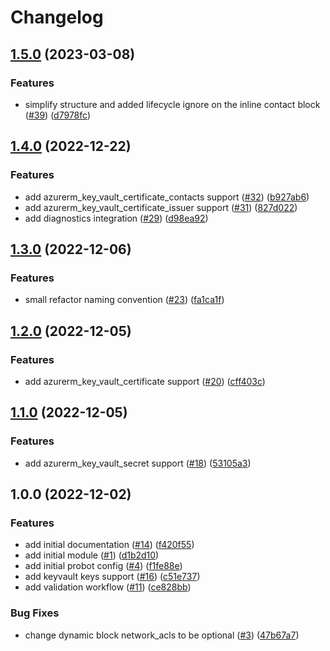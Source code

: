 # Changelog

## [1.5.0](https://github.com/aztfmods/module-azurerm-kv/compare/v1.4.0...v1.5.0) (2023-03-08)


### Features

* simplify structure and added lifecycle ignore on the inline contact block ([#39](https://github.com/aztfmods/module-azurerm-kv/issues/39)) ([d7978fc](https://github.com/aztfmods/module-azurerm-kv/commit/d7978fcc0b4a8c8780690f5e50d0d90cbf2f24df))

## [1.4.0](https://github.com/aztfmods/module-azurerm-kv/compare/v1.3.0...v1.4.0) (2022-12-22)


### Features

* add azurerm_key_vault_certificate_contacts support ([#32](https://github.com/aztfmods/module-azurerm-kv/issues/32)) ([b927ab6](https://github.com/aztfmods/module-azurerm-kv/commit/b927ab6be15fcab279540d8fa9cb391ef62d8432))
* add azurerm_key_vault_certificate_issuer support ([#31](https://github.com/aztfmods/module-azurerm-kv/issues/31)) ([827d022](https://github.com/aztfmods/module-azurerm-kv/commit/827d022b23712a91074c5320459f5aaed9e60205))
* add diagnostics integration ([#29](https://github.com/aztfmods/module-azurerm-kv/issues/29)) ([d98ea92](https://github.com/aztfmods/module-azurerm-kv/commit/d98ea926f86ab27cbe3fdc1ff5a40afbff951a94))

## [1.3.0](https://github.com/aztfmods/module-azurerm-kv/compare/v1.2.0...v1.3.0) (2022-12-06)


### Features

* small refactor naming convention ([#23](https://github.com/aztfmods/module-azurerm-kv/issues/23)) ([fa1ca1f](https://github.com/aztfmods/module-azurerm-kv/commit/fa1ca1fbb2f493a1c9efd030ec8f4d0b443d9287))

## [1.2.0](https://github.com/aztfmods/module-azurerm-kv/compare/v1.1.0...v1.2.0) (2022-12-05)


### Features

* add azurerm_key_vault_certificate support ([#20](https://github.com/aztfmods/module-azurerm-kv/issues/20)) ([cff403c](https://github.com/aztfmods/module-azurerm-kv/commit/cff403c56bac416bf44808cf176df76f34885f1d))

## [1.1.0](https://github.com/aztfmods/module-azurerm-kv/compare/v1.0.0...v1.1.0) (2022-12-05)


### Features

* add azurerm_key_vault_secret support ([#18](https://github.com/aztfmods/module-azurerm-kv/issues/18)) ([53105a3](https://github.com/aztfmods/module-azurerm-kv/commit/53105a30706a6da025266c9d948b94c3e7673d0a))

## 1.0.0 (2022-12-02)


### Features

* add initial documentation ([#14](https://github.com/aztfmods/module-azurerm-kv/issues/14)) ([f420f55](https://github.com/aztfmods/module-azurerm-kv/commit/f420f55f59847e9fd9459cec72c88d9ecfa01f9c))
* add initial module ([#1](https://github.com/aztfmods/module-azurerm-kv/issues/1)) ([d1b2d10](https://github.com/aztfmods/module-azurerm-kv/commit/d1b2d108b6618f8b0c639ee723fb6462efe29272))
* add initial probot config ([#4](https://github.com/aztfmods/module-azurerm-kv/issues/4)) ([f1fe88e](https://github.com/aztfmods/module-azurerm-kv/commit/f1fe88e8a432ea6318e465cfb1c230f786a5112c))
* add keyvault keys support ([#16](https://github.com/aztfmods/module-azurerm-kv/issues/16)) ([c51e737](https://github.com/aztfmods/module-azurerm-kv/commit/c51e73712c941316dc382875b34aef2c64433496))
* add validation workflow ([#11](https://github.com/aztfmods/module-azurerm-kv/issues/11)) ([ce828bb](https://github.com/aztfmods/module-azurerm-kv/commit/ce828bb180014462ba8d1a96f726e16d5a3b5770))


### Bug Fixes

* change dynamic block network_acls to be optional ([#3](https://github.com/aztfmods/module-azurerm-kv/issues/3)) ([47b67a7](https://github.com/aztfmods/module-azurerm-kv/commit/47b67a740e74c36eac3df95cffd291814a6feff4))

